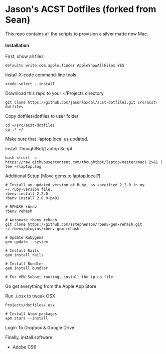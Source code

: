 # Jason's ACST Dotfiles (forked from Sean)

This repo contains all the scripts to provision a silver matte new Mac.

#### Installation

First, show all files
```
defaults write com.apple.finder AppleShowAllFiles YES
```

Install X-code command-line tools
```
xcode-select --install
```

Download this repo to your ~/Projects directory

```
git clone https://github.com/jasonlaxdal/acst-dotfiles.git src/acst-dotfiles
```

Copy dotfiles/dotfiles to user folder

```
cd ~/src/acst-dotfiles
cp .* ~/
```

Make sure that .laptop.local us updated.

Install ThoughtBot/Laptop Script
```
bash <(curl -s https://raw.githubusercontent.com/thoughtbot/laptop/master/mac) 2>&1 | tee ~/laptop.log
```


Additional Setup (Move gems to laptop.local?)
```
# Install an updated version of Ruby, as specified 2.2.0 in my ~/.ruby-version file.
rbenv install 2.2.0
rbenv install 2.0.0-p481

# REHASH rbenv
rbenv rehash

# Automate rbenv rehash
git clone https://github.com/sstephenson/rbenv-gem-rehash.git ~/.rbenv/plugins/rbenv-gem-rehash

# Update Rubygems
gem update --system

# Install Rails
gem install rails

# Install Bundler
gem install bundler

# For VPN Subnet routing, install the ip-up file

```

Go get everything from the Apple App Store

Run ./.osx to tweak OSX

```
Projects/dotfiles/.osx
```

```
# Install Atom packages
apm stars --install
```

Login To Dropbox & Google Drive

Finally, install software
- Adobe CS6
